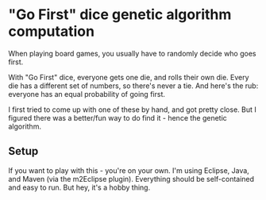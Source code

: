 "Go First" dice genetic algorithm computation
=============================================

When playing board games, you usually have to randomly decide who goes first.  

With "Go First" dice, everyone gets one die, and rolls their own die. Every die has a different set of numbers, so there's never a tie. And here's the rub: everyone has an equal probability of going first.

I first tried to come up with one of these by hand, and got pretty close. But I figured there was a better/fun way to do find it - hence the genetic algorithm.

Setup
-----

If you want to play with this - you're on your own. I'm using Eclipse, Java, and Maven (via the m2Eclipse plugin). Everything should be self-contained and easy to run. But hey, it's a hobby thing. 
